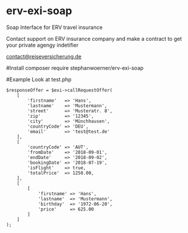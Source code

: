 # erv-exi-soap
Soap Interface for ERV travel insurance 

Contact support on ERV insurance company and make a contract to get your private agengy indetifier

contact@reiseversicherung.de

#Install
composer require stephanwoerner/erv-exi-soap

#Example
Look at test.php
````
$responseOffer = $exi->callRequestOffer(
    [
        'firstname'   => 'Hans',
        'lastname'    => 'Mustermann',
        'street'      => 'Musteratr. 8',
        'zip'         => '12345',
        'city'        => 'Münchhausen',
        'countryCode' => 'DEU',
        'email'       => 'test@test.de'
    ],
    [
        'countryCode' => 'AUT',
        'fromDate'    => '2018-09-01',
        'endDate'     => '2018-09-02',
        'bookingDate' => '2018-07-19',
        'isFlight'    => true,
        'totalPrice'  => 1250.00,
    ],
    [
        [
            'firstname' => 'Hans',
            'lastname'  => 'Mustermann',
            'birthday'  => '1972-06-20',
            'price'     => 625.00
        ]
    ]
);